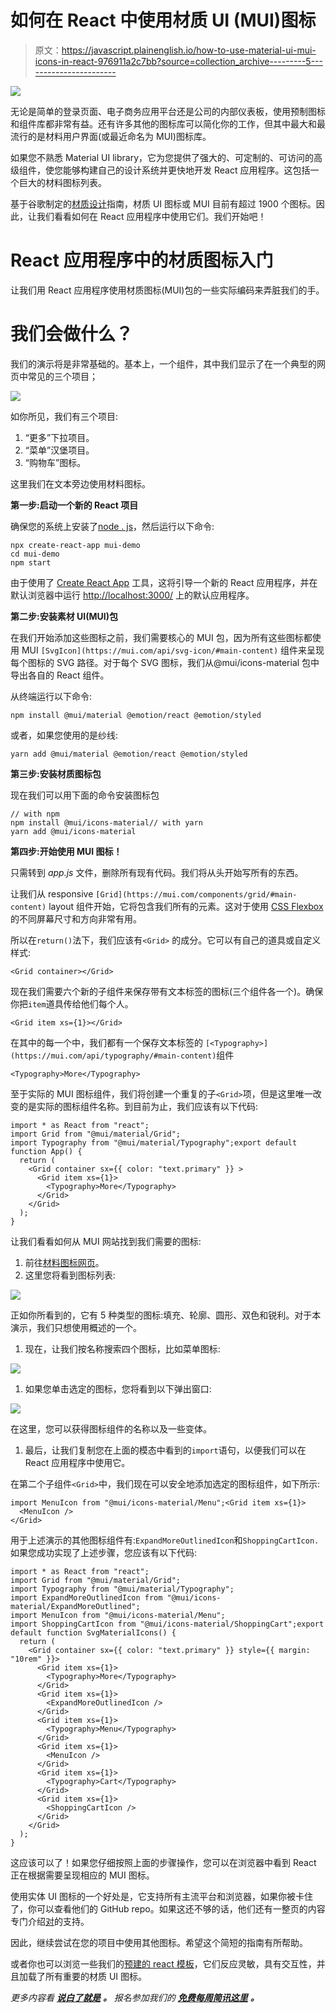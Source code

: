 # 如何在 React 中使用材质 UI (MUI)图标

> 原文：<https://javascript.plainenglish.io/how-to-use-material-ui-mui-icons-in-react-976911a2c7bb?source=collection_archive---------5----------------------->

![](img/9bf1660c7390e01d5c5829f33cfc0477.png)

无论是简单的登录页面、电子商务应用平台还是公司的内部仪表板，使用预制图标和组件库都非常有益。还有许多其他的图标库可以简化你的工作，但其中最大和最流行的是材料用户界面(或最近命名为 MUI)图标库。

如果您不熟悉 Material UI library，它为您提供了强大的、可定制的、可访问的高级组件，使您能够构建自己的设计系统并更快地开发 React 应用程序。这包括一个巨大的材料图标列表。

基于谷歌制定的[材质设计](https://material.io/design)指南，材质 UI 图标或 MUI 目前有超过 1900 个图标。因此，让我们看看如何在 React 应用程序中使用它们。我们开始吧！

# React 应用程序中的材质图标入门

让我们用 React 应用程序使用材质图标(MUI)包的一些实际编码来弄脏我们的手。

# 我们会做什么？

我们的演示将是非常基础的。基本上，一个组件，其中我们显示了在一个典型的网页中常见的三个项目；

![](img/cfec07fbe022461fbf2b38646a63a927.png)

如你所见，我们有三个项目:

1.  “更多”下拉项目。
2.  “菜单”汉堡项目。
3.  “购物车”图标。

这里我们在文本旁边使用材料图标。

**第一步:启动一个新的 React 项目**

确保您的系统上安装了[node . js](https://docs.npmjs.com/downloading-and-installing-node-js-and-npm/)，然后运行以下命令:

```
npx create-react-app mui-demo
cd mui-demo
npm start
```

由于使用了 [Create React App](https://create-react-app.dev/) 工具，这将引导一个新的 React 应用程序，并在默认浏览器中运行 [http://localhost:3000/](http://localhost:3000/) 上的默认应用程序。

**第二步:安装素材 UI(MUI)包**

在我们开始添加这些图标之前，我们需要核心的 MUI 包，因为所有这些图标都使用 MUI `[SvgIcon](https://mui.com/api/svg-icon/#main-content)` 组件来呈现每个图标的 SVG 路径。对于每个 SVG 图标，我们从@mui/icons-material 包中导出各自的 React 组件。

从终端运行以下命令:

```
npm install @mui/material @emotion/react @emotion/styled
```

或者，如果您使用的是纱线:

```
yarn add @mui/material @emotion/react @emotion/styled
```

**第三步:安装材质图标包**

现在我们可以用下面的命令安装图标包

```
// with npm
npm install @mui/icons-material// with yarn
yarn add @mui/icons-material
```

**第四步:开始使用 MUI 图标！**

只需转到 *app.js* 文件，删除所有现有代码。我们将从头开始写所有的东西。

让我们从 responsive `[Grid](https://mui.com/components/grid/#main-content)` layout 组件开始，它将包含我们所有的元素。这对于使用 [CSS Flexbox](https://www.w3.org/TR/css-flexbox-1/) 的不同屏幕尺寸和方向非常有用。

所以在`return()`法下，我们应该有`<Grid>` 的成分。它可以有自己的道具或自定义样式:

```
<Grid container></Grid>
```

现在我们需要六个新的子组件来保存带有文本标签的图标(三个组件各一个)。确保你把`item`道具传给他们每个人。

```
<Grid item xs={1}></Grid>
```

在其中的每一个中，我们都有一个保存文本标签的 `[<Typography>](https://mui.com/api/typography/#main-content)`组件

```
<Typography>More</Typography>
```

至于实际的 MUI 图标组件，我们将创建一个重复的子`<Grid>`项，但是这里唯一改变的是实际的图标组件名称。到目前为止，我们应该有以下代码:

```
import * as React from "react";
import Grid from "@mui/material/Grid";
import Typography from "@mui/material/Typography";export default function App() {
  return (
    <Grid container sx={{ color: "text.primary" }} >
      <Grid item xs={1}>
        <Typography>More</Typography>
      </Grid>
    </Grid>
  );
}
```

让我们看看如何从 MUI 网站找到我们需要的图标:

1.  前往[材料图标网页](https://mui.com/components/material-icons/)。
2.  这里您将看到图标列表:

![](img/c6dc42f8634b70ab4b71327d9c75565c.png)

正如你所看到的，它有 5 种类型的图标:填充、轮廓、圆形、双色和锐利。对于本演示，我们只想使用概述的一个。

1.  现在，让我们按名称搜索四个图标，比如菜单图标:

![](img/0ecacebd17fc58db4cc380287bdc63ef.png)

1.  如果您单击选定的图标，您将看到以下弹出窗口:

![](img/88f0b76c8a73ca74d9511b91c9fffa53.png)

在这里，您可以获得图标组件的名称以及一些变体。

1.  最后，让我们复制您在上面的模态中看到的`import`语句，以便我们可以在 React 应用程序中使用它。

在第二个子组件`<Grid>`中，我们现在可以安全地添加选定的图标组件，如下所示:

```
import MenuIcon from "@mui/icons-material/Menu";<Grid item xs={1}>
  <MenuIcon />
</Grid>
```

用于上述演示的其他图标组件有:`ExpandMoreOutlinedIcon`和`ShoppingCartIcon.`
如果您成功实现了上述步骤，您应该有以下代码:

```
import * as React from "react";
import Grid from "@mui/material/Grid";
import Typography from "@mui/material/Typography";
import ExpandMoreOutlinedIcon from "@mui/icons-material/ExpandMoreOutlined";
import MenuIcon from "@mui/icons-material/Menu";
import ShoppingCartIcon from "@mui/icons-material/ShoppingCart";export default function SvgMaterialIcons() {
  return (
    <Grid container sx={{ color: "text.primary" }} style={{ margin: "10rem" }}>
      <Grid item xs={1}>
        <Typography>More</Typography>
      </Grid>
      <Grid item xs={1}>
        <ExpandMoreOutlinedIcon />
      </Grid>
      <Grid item xs={1}>
        <Typography>Menu</Typography>
      </Grid>
      <Grid item xs={1}>
        <MenuIcon />
      </Grid>
      <Grid item xs={1}>
        <Typography>Cart</Typography>
      </Grid>
      <Grid item xs={1}>
        <ShoppingCartIcon />
      </Grid>
    </Grid>
  );
}
```

这应该可以了！如果您仔细按照上面的步骤操作，您可以在浏览器中看到 React 正在根据需要呈现相应的 MUI 图标。

使用实体 UI 图标的一个好处是，它支持所有主流平台和浏览器，如果你被卡住了，你可以查看他们的 GitHub repo。如果这还不够的话，他们还有一整页的内容专门介绍[对](https://mui.com/getting-started/support/)的支持。

因此，继续尝试在您的项目中使用其他图标。希望这个简短的指南有所帮助。

或者你也可以浏览一些我们的[预建的 react 模板](https://www.wrappixel.com/templates/category/react-templates/)，它们反应灵敏，具有交互性，并且加载了所有重要的材质 UI 图标。

*更多内容看* [***说白了就是***](http://plainenglish.io/) ***。*** *报名参加我们的* [***免费每周简讯这里***](http://newsletter.plainenglish.io/) ***。***
